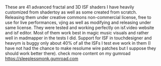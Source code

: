 These are 41 advanced fractal and 3D ISF shaders I have heavily customized from shadertoy as well as some created from scratch. Releasing them under creative commons non-commercial license, free to use for live performances, vjing as well as modifying and releasing under same license. They were tested and working perfectly on isf.video website and isf editor. Most of them work best in magic music visuals and rather well in madmapper in the tests I did. Support for ISF in touchdesigner and heavym is buggy only about 40% of all the ISFs I test eve work in them (I have not had the chance to make resolume wire patches but I suppose they should work better there).
check more content on my gumroad https://sleeplessmonk.gumroad.com
